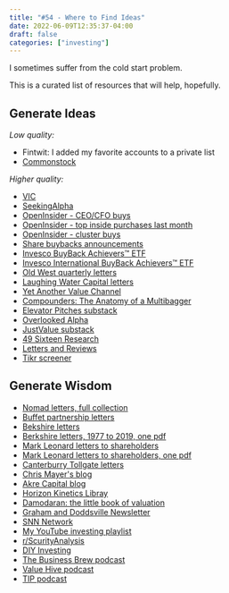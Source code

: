 ```yaml
---
title: "#54 - Where to Find Ideas"
date: 2022-06-09T12:35:37-04:00
draft: false
categories: ["investing"]
---
```


I sometimes suffer from the cold start problem.

This is a curated list of resources that will help, hopefully.


## Generate Ideas

_Low quality:_

- Fintwit: I added my favorite accounts to a private list
- [Commonstock](https://commonstock.com/)

_Higher quality:_

- [VIC](https://www.valueinvestorsclub.com/)
- [SeekingAlpha](https://seekingalpha.com/latest-articles)
- [OpenInsider - CEO/CFO buys](http://openinsider.com/latest-ceo-cfo-purchases-25k)
- [OpenInsider - top inside purchases last month](http://openinsider.com/top-insider-purchases-of-the-month)
- [OpenInsider - cluster buys](http://openinsider.com/latest-cluster-buys)
- [Share buybacks announcements](https://www.marketbeat.com/stock-buybacks/)
- [Invesco BuyBack Achievers™ ETF](https://www.invesco.com/us/financial-products/etfs/holdings?audienceType=Investor&ticker=PKW)
- [Invesco International BuyBack Achievers™ ETF](https://www.invesco.com/us/financial-products/etfs/holdings?audienceType=Investor&ticker=IPKW)
- [Old West quarterly letters](https://www.oldwestim.com/press)
- [Laughing Water Capital letters](https://www.laughingwatercapital.com/letters)
- [Yet Another Value Channel](https://www.youtube.com/channel/UCVCzUJIgjDKSdEOYpTqLScw)
- [Compounders: The Anatomy of a Multibagger](https://podcasts.google.com/feed/aHR0cHM6Ly9mZWVkLnBvZGJlYW4uY29tL2NvbXBvdW5kZXJzL2ZlZWQueG1s)
- [Elevator Pitches substack](https://elevatorpitches.substack.com/)
- [Overlooked Alpha](https://www.overlookedalpha.com/)
- [JustValue substack](https://justvalue.substack.com/)
- [49 Sixteen Research](https://49sixteenresearch.substack.com/)
- [Letters and Reviews](https://lettersandreviews.blogspot.com/)
- [Tikr screener](https://app.tikr.com/screener)


## Generate Wisdom

- [Nomad letters, full collection](https://drive.google.com/file/d/1Y7F9VEgmFxVhLvIe1uZLtkHBY6xfCxee/view?usp=sharing)
- [Buffet partnership letters](https://drive.google.com/drive/folders/1uk_cJWoUT8XwKVfbtkxbIWutKhEBHkRV?usp=sharing)
- [Bekshire letters](https://www.berkshirehathaway.com/letters/letters.html)
- [Berkshire letters, 1977 to 2019, one pdf](https://drive.google.com/file/d/1rfi-dvdOg62e4LMMyF2bKTGK5g1C51Pv/view?usp=sharing)
- [Mark Leonard letters to shareholders](https://www.csisoftware.com/category/pres-letters)
- [Mark Leonard letters to shareholders, one pdf](https://drive.google.com/file/d/1nTGBuikH1Y8ZPFAA4WBcFfkmCQ8lUxSi/view?usp=sharing)
- [Canterburry Tollgate letters](https://www.canterburytg.com/letters)
- [Chris Mayer's blog](https://www.woodlockhousefamilycapital.com/blog)
- [Akre Capital blog](https://www.akrecapital.com/our-thinking/)
- [Horizon Kinetics Libray](https://horizonkinetics.com/insights/library/)
- [Damodaran: the little book of valuation](https://pages.stern.nyu.edu/~adamodar/New_Home_Page/littlebook.htm)
- [Graham and Doddsville Newsletter](https://www8.gsb.columbia.edu/valueinvesting/resources/newsletters)
- [SNN Network](https://www.youtube.com/user/SNNWire)
- [My YouTube investing playlist](https://www.youtube.com/playlist?list=PLV9o6hLi1wBzed3fzEjR4vQidrcO6Pcl1)
- [r/ScurityAnalysis](https://www.reddit.com/r/SecurityAnalysis/)
- [DIY Investing](https://www.youtube.com/c/DIYInvesting/videos)
- [The Business Brew podcast](https://www.youtube.com/channel/UCBywIfdQy7Nyb2RfRb_Z0eg)
- [Value Hive podcast](https://open.spotify.com/show/4jyB3twNAgXlcWJOFP2ObN)
- [TIP podcast](https://open.spotify.com/show/28RHOkXkuHuotUrkCdvlOP)

